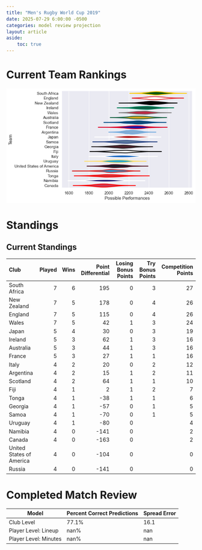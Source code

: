 ```yaml
---  
title: "Men's Rugby World Cup 2019"  
date: 2025-07-29 6:00:00 -0500  
categories: model review projection  
layout: article  
aside:  
    toc: true  
---
```

# Current Team Rankings


![Club Rankings](plots/rankings_Mens_Rugby_World_Cup_2019.png)
# Standings

## Current Standings


| Club                     |   Played |   Wins |   Point Differential |   Losing Bonus Points |   Try Bonus Points |   Competition Points |
|:-------------------------|---------:|-------:|---------------------:|----------------------:|-------------------:|---------------------:|
| South Africa             |        7 |      6 |                  195 |                     0 |                  3 |                   27 |
| New Zealand              |        7 |      5 |                  178 |                     0 |                  4 |                   26 |
| England                  |        7 |      5 |                  115 |                     0 |                  4 |                   26 |
| Wales                    |        7 |      5 |                   42 |                     1 |                  3 |                   24 |
| Japan                    |        5 |      4 |                   30 |                     0 |                  3 |                   19 |
| Ireland                  |        5 |      3 |                   62 |                     1 |                  3 |                   16 |
| Australia                |        5 |      3 |                   44 |                     1 |                  3 |                   16 |
| France                   |        5 |      3 |                   27 |                     1 |                  1 |                   16 |
| Italy                    |        4 |      2 |                   20 |                     0 |                  2 |                   12 |
| Argentina                |        4 |      2 |                   15 |                     1 |                  2 |                   11 |
| Scotland                 |        4 |      2 |                   64 |                     1 |                  1 |                   10 |
| Fiji                     |        4 |      1 |                    2 |                     1 |                  2 |                    7 |
| Tonga                    |        4 |      1 |                  -38 |                     1 |                  1 |                    6 |
| Georgia                  |        4 |      1 |                  -57 |                     0 |                  1 |                    5 |
| Samoa                    |        4 |      1 |                  -70 |                     0 |                  1 |                    5 |
| Uruguay                  |        4 |      1 |                  -80 |                     0 |                    |                    4 |
| Namibia                  |        4 |      0 |                 -141 |                     0 |                    |                    2 |
| Canada                   |        4 |      0 |                 -163 |                     0 |                    |                    2 |
| United States of America |        4 |      0 |                 -104 |                     0 |                    |                    0 |
| Russia                   |        4 |      0 |                 -141 |                     0 |                    |                    0 |



# Completed Match Review


| Model | Percent Correct Predictions | Spread Error |
| ------ | ------ | ------ |
| Club Level | 77.1% | 16.1 |
| Player Level: Lineup | nan% | nan |
| Player Level: Minutes | nan% | nan |

